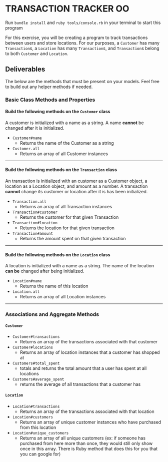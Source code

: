 # TRANSACTION TRACKER OO

Run `bundle install` and `ruby tools/console.rb` in your terminal to start this program

For this exercise, you will be creating a program to track transactions between users and store locations. For our purposes, a `Customer` has many `Transaction`s, a `Location` has many `Transaction`s, and `Transaction`s belong to both `Customer` and `Location`.

## Deliverables

The below are the methods that must be present on your models. Feel free to build out any helper methods if needed.

### Basic Class Methods and Properties

#### Build the following methods on the `Customer` class

A customer is initialized with a name as a string. A name **cannot** be changed after it is initialized.

+ `Customer#name`
  + Returns the name of the Customer as a string
+ `Customer.all`
  + Returns an array of all Customer instances

---

#### Build the following methods on the `Transaction` class

An transaction is initialized with an customer as a Customer object, a location as a Location object, and amount as a number. A transaction **cannot** change its customer or location after it is has been initialized.

+ `Transaction.all`
  + Returns an array of all Transaction instances
+ `Transaction#customer`
  + Returns the customer for that given Transaction
+ `Transaction#location`
  + Returns the location for that given transaction
+ `Transaction#amount`
  + Returns the amount spent on that given transaction

---

#### Build the following methods on the `Location` class

A location is initialized with a name as a string. The name of the location **can be** changed after being initialized.

+ `Location#name`
  + Returns the name of this location
+ `Location.all`
  + Returns an array of all Location instances

---

### Associations and Aggregate Methods

#### `Customer`

+ `Customer#transactions`
  + Returns an array of the transactions associated with that customer
+ `Customer#locations`
  + Returns an array of location instances that a customer has shopped at
+ `Customers#total_spent`
  + totals and returns the total amount that a user has spent at all locations 
+ `Customers#average_spent`
  + returns the average of all transactions that a customer has

#### `Location`

+ `Location#transactions`
  + Returns an array of the transactions associated with that location
+ `Location#customers`
  + Returns an array of unique customer instances who have purchased from this location
+ `Location#unique_customers`
  + Returns an array of all unique customers (ex: if someone has purchased from here more than once, they would still only show once in this array. There is Ruby method that does this for you that you can google for)
